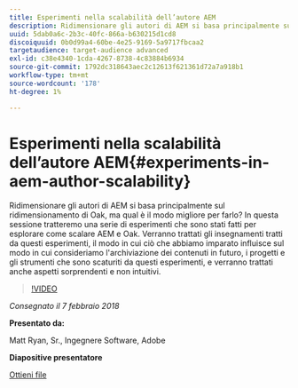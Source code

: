 ```yaml
---
title: Esperimenti nella scalabilità dell’autore AEM
description: Ridimensionare gli autori di AEM si basa principalmente sul ridimensionamento di Oak, ma qual è il modo migliore per farlo? In questa sessione tratteremo una serie di esperimenti che sono stati fatti per esplorare come scalare AEM e Oak. Verranno trattati gli insegnamenti tratti da questi esperimenti, il modo in cui ciò che abbiamo imparato influisce sul modo in cui consideriamo l'archiviazione dei contenuti in futuro, i progetti e gli strumenti che sono scaturiti da questi esperimenti, e verranno trattati anche aspetti sorprendenti e non intuitivi.
uuid: 5dab0a6c-2b3c-40fc-866a-b630215d1cd8
discoiquuid: 0b0d99a4-60be-4e25-9169-5a9717fbcaa2
targetaudience: target-audience advanced
exl-id: c38e4340-1cda-4267-8738-4c83884b6934
source-git-commit: 1792dc318643aec2c12613f621361d72a7a918b1
workflow-type: tm+mt
source-wordcount: '178'
ht-degree: 1%

---
```


# Esperimenti nella scalabilità dell’autore AEM{#experiments-in-aem-author-scalability}

Ridimensionare gli autori di AEM si basa principalmente sul ridimensionamento di Oak, ma qual è il modo migliore per farlo? In questa sessione tratteremo una serie di esperimenti che sono stati fatti per esplorare come scalare AEM e Oak. Verranno trattati gli insegnamenti tratti da questi esperimenti, il modo in cui ciò che abbiamo imparato influisce sul modo in cui consideriamo l&#39;archiviazione dei contenuti in futuro, i progetti e gli strumenti che sono scaturiti da questi esperimenti, e verranno trattati anche aspetti sorprendenti e non intuitivi.

>[!VIDEO](https://video.tv.adobe.com/v/21522/?quality=9)

*Consegnato il 7 febbraio 2018*

**Presentato da:**

Matt Ryan, Sr., Ingegnere Software, Adobe

**Diapositive presentatore**

[Ottieni file](assets/experiments+in+aem+author+scalability+2+7+18.pdf)
<!--
[Get back to the Overview](https://helpx.adobe.com/experience-manager/kt/eseminars/gems/aem-index.html)
-->

